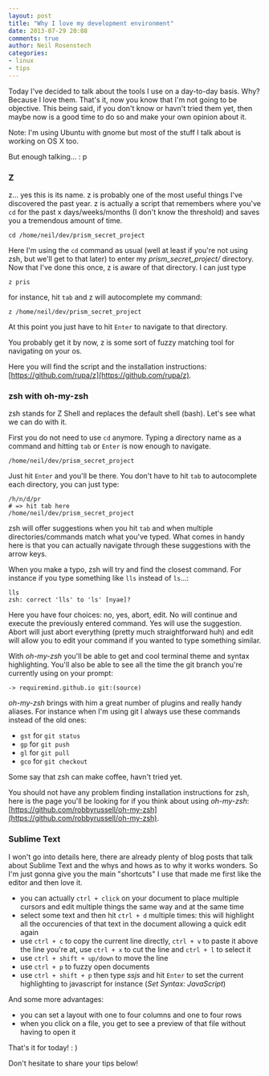 ```yaml
---
layout: post
title: "Why I love my development environment"
date: 2013-07-29 20:08
comments: true
author: Neil Rosenstech
categories: 
- linux
- tips
---
```


Today I've decided to talk about the tools I use on a day-to-day basis. Why? Because I love them. That's it, now you know that I'm not going to be objective. This being
said, if you don't know or havn't tried them yet, then maybe now is a good time to do so and make your own opinion about it.

<!-- more -->

Note: I'm using Ubuntu with gnome but most of the stuff I talk about is working on OS X too.

But enough talking... : p

### Z

z... yes this is its name. z is probably one of the most useful things I've discovered the past year. z is actually a script that remembers where you've `cd` for the past
x days/weeks/months (I don't know the threshold) and saves you a tremendous amount of time.

```
cd /home/neil/dev/prism_secret_project
```

Here I'm using the `cd` command as usual (well at least if you're not using zsh, but we'll get to that later) to enter my *prism_secret_project/* directory. Now that I've done
this once, z is aware of that directory. I can just type

```
z pris
```

for instance, hit `tab` and z will autocomplete my command:

```
z /home/neil/dev/prism_secret_project
```

At this point you just have to hit `Enter` to navigate to that directory. 

You probably get it by now, z is some sort of fuzzy matching tool for navigating on your os.

Here you will find the script and the installation instructions: [https://github.com/rupa/z](https://github.com/rupa/z).

### zsh with oh-my-zsh

zsh stands for Z Shell and replaces the default shell (bash). 
Let's see what we can do with it.

First you do not need to use `cd` anymore. Typing a directory name as a command and hitting `tab` or `Enter` is now enough to navigate.

```
/home/neil/dev/prism_secret_project
```

Just hit `Enter` and you'll be there. 
You don't have to hit `tab` to autocomplete each directory, you can just type:

```
/h/n/d/pr
# => hit tab here
/home/neil/dev/prism_secret_project
```

zsh will offer suggestions when you hit `tab` and when multiple directories/commands match what you've typed. What comes in handy here is that you can actually navigate through
these suggestions with the arrow keys.

When you make a typo, zsh will try and find the closest command. For instance if you type something like `lls` instead of `ls`...:

```
lls
zsh: correct 'lls' to 'ls' [nyae]?
```

Here you have four choices: no, yes, abort, edit. No will continue and execute the previously entered command. Yes will use the suggestion. Abort will just abort
everything (pretty much straightforward huh) and edit will allow you to edit your command if you wanted to type something similar.

With *oh-my-zsh* you'll be able to get and cool terminal theme and syntax highlighting. 
You'll also be able to see all the time the git branch you're currently using on your prompt:

```
-> requiremind.github.io git:(source)
```

*oh-my-zsh* brings with him a great number of plugins and really handy aliases.
For instance when I'm using git I always use these commands instead of the old ones:

+ `gst` for `git status`
+ `gp` for `git push`
+ `gl` for `git pull`
+ `gco` for `git checkout`

Some say that zsh can make coffee, havn't tried yet.

You should not have any problem finding installation instructions for zsh, here is the page you'll be looking for if you think about using *oh-my-zsh*: 
[https://github.com/robbyrussell/oh-my-zsh](https://github.com/robbyrussell/oh-my-zsh).

### Sublime Text

I won't go into details here, there are already plenty of blog posts that talk about Sublime Text and the whys and hows as to why it works wonders. So I'm just gonna
give you the main "shortcuts" I use that made me first like the editor and then love it.

+ you can actually `ctrl + click` on your document to place multiple cursors and edit multiple things the same way and at the same time
+ select some text and then hit `ctrl + d` multiple times: this will highlight all the occurencies of that text in the document allowing a quick edit again
+ use `ctrl + c` to copy the current line directly, `ctrl + v` to paste it above the line you're at, use `ctrl + x` to cut the line and `ctrl + l` to select it
+ use `ctrl + shift + up/down` to move the line
+ use `ctrl + p` to fuzzy open documents
+ use `ctrl + shift + p` then type *ssjs* and hit `Enter` to set the current highlighting to javascript for instance (*Set Syntax: JavaScript*)

And some more advantages:

+ you can set a layout with one to four columns and one to four rows
+ when you click on a file, you get to see a preview of that file without having to open it

That's it for today! : )

Don't hesitate to share your tips below!